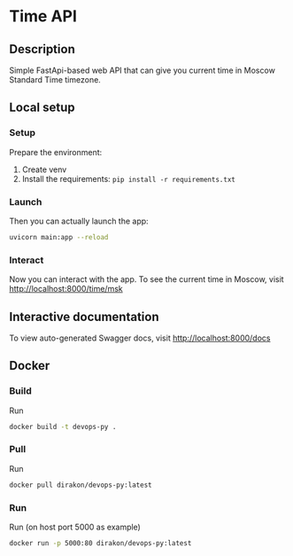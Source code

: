 # Time API

## Description

Simple FastApi-based web API that can give you current time in Moscow Standard Time timezone.

## Local setup

### Setup

Prepare the environment:

1. Create venv
2. Install the requirements: `pip install -r requirements.txt`

### Launch

Then you can actually launch the app:

```sh
uvicorn main:app --reload
```

### Interact

Now you can interact with the app. To see the current time in Moscow, visit <http://localhost:8000/time/msk>

## Interactive documentation

To view auto-generated Swagger docs, visit <http://localhost:8000/docs>

## Docker

### Build

Run

```sh
docker build -t devops-py .
```

### Pull

Run

```sh
docker pull dirakon/devops-py:latest
```

### Run

Run (on host port 5000 as example)

```sh
docker run -p 5000:80 dirakon/devops-py:latest
```
